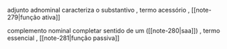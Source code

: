 adjunto adnominal
	caracteriza o substantivo , termo acessório , [[note-279|função ativa]]
	
complemento nominal
	completar sentido de um ([[note-280|saa]]) , termo essencial , [[note-281|função passiva]]

